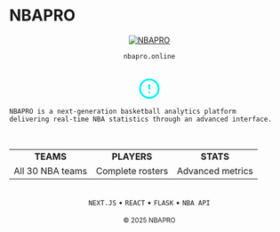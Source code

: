 # NBAPRO

<div align="center">
  <a href="https://nbapro.online" target="_blank">
    <img src="https://img.shields.io/badge/NBAPRO-000000?style=for-the-badge&logoColor=cyan" alt="NBAPRO" />
  </a>
</div>

<p align="center">
  <code>nbapro.online</code>
</p>

<br>

<div align="center">
  <img width="40" src="data:image/svg+xml;base64,PHN2ZyB4bWxucz0iaHR0cDovL3d3dy53My5vcmcvMjAwMC9zdmciIHZpZXdCb3g9IjAgMCAyNCAyNCIgZmlsbD0ibm9uZSIgc3Ryb2tlPSIjMDBmM2ZmIiBzdHJva2Utd2lkdGg9IjIiIHN0cm9rZS1saW5lY2FwPSJyb3VuZCIgc3Ryb2tlLWxpbmVqb2luPSJyb3VuZCI+PHBhdGggZD0iTTEyIDIyYzUuNTIzIDAgMTAtNC40NzcgMTAtMTBTMTcuNTIzIDIgMTIgMiAyIDYuNDc3IDIgMTJzNC40NzcgMTAgMTAgMTB6Ii8+PHBhdGggZD0iTTEyIDhWMTIiLz48cGF0aCBkPSJNMTIgMTZIMTIuMDEiLz48L3N2Zz4=" />
</div>

```
NBAPRO is a next-generation basketball analytics platform
delivering real-time NBA statistics through an advanced interface.
```

<br>

<div align="center">
  <table border="0">
    <tr>
      <td align="center"><b>TEAMS</b></td>
      <td align="center"><b>PLAYERS</b></td>
      <td align="center"><b>STATS</b></td>
    </tr>
    <tr>
      <td align="center">All 30 NBA teams</td>
      <td align="center">Complete rosters</td>
      <td align="center">Advanced metrics</td>
    </tr>
  </table>
</div>

<br>

<div align="center">
  <code>NEXT.JS</code> • <code>REACT</code> • <code>FLASK</code> • <code>NBA API</code>
</div>

<br>

<div align="center">
  <sub>© 2025 NBAPRO</sub>
</div> 
